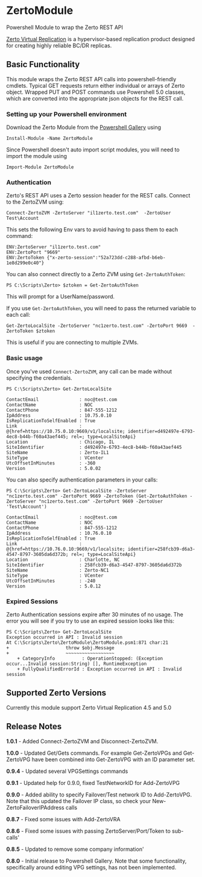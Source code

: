 # ZertoModule

Powershell Module to wrap the Zerto REST API 

[Zerto Virtual Replication](http://www.zerto.com/) is a hypervisor-based replication product 
designed for creating highly reliable BC/DR replicas.   


## Basic Functionality
This module wraps the  Zerto REST API calls into powershell-friendly cmdlets.  Typical GET requests
return either individual or arrays of Zerto object.  Wrapped PUT and POST commands use Powershell 5.0
classes, which are converted into the appropriate json objects for the REST call.

### Setting up your Powershell environment
Download the Zerto Module from the [Powershell Gallery](https://www.powershellgallery.com/packages/ZertoModule) 
using

    Install-Module -Name ZertoModule 

Since Powershell doesn't auto import script modules, you will need to import the 
module using 

    Import-Module ZertoModule

### Authentication
Zerto's REST API uses a Zerto session header for the REST calls.  Connect to the ZertoZVM using:

    Connect-ZertoZVM -ZertoServer "il1zerto.test.com"  -ZertoUser Test\Account

This sets the following Env vars to avoid having to pass them to each command:

    ENV:ZertoServer "il1zerto.test.com" 
    ENV:ZertoPort "9669"
    ENV:ZertoToken {"x-zerto-session":"52a723dd-c288-afbd-b6eb-1e8d299e0c40"} 

You can also connect directly to a Zerto ZVM using `Get-ZertoAuthToken`:

    PS C:\Scripts\Zerto> $ztoken = Get-ZertoAuthToken

This will prompt for a UserName/password.

If you use `Get-ZertoAuthToken`, you will need to pass the returned variable to 
each call:

    Get-ZertoLocalSite -ZertoServer "nc1zerto.test.com" -ZertoPort 9669  -ZertoToken $ztoken

This is useful if you are connecting to multiple ZVMs.

### Basic usage
Once you've used `Connect-ZertoZVM`, any call can be made without specifying the credentials.   
    
    PS C:\Scripts\Zerto> Get-ZertoLocalSite
    
    ContactEmail               : noc@test.com
    ContactName                : NOC
    ContactPhone               : 847-555-1212
    IpAddress                  : 10.75.0.10
    IsReplicationToSelfEnabled : True
    Link                       : @{href=https://10.75.0.10:9669/v1/localsite; identifier=d492497e-6793-4ec8-b44b-f60a43aef445; rel=; type=LocalSiteApi}
    Location                   : Chicago, IL
    SiteIdentifier             : d492497e-6793-4ec8-b44b-f60a43aef445
    SiteName                   : Zerto-IL1
    SiteType                   : VCenter
    UtcOffsetInMinutes         : -360
    Version                    : 5.0.02

You can also specify authentication parameters in your calls:
    
    PS C:\Scripts\Zerto> Get-ZertoLocalSite -ZertoServer "nc1zerto.test.com" -ZertoPort 9669 -ZertoToken (Get-ZertoAuthToken -ZertoServer "nc1zerto.test.com" -ZertoPort 9669 -ZertoUser 'Test\Account')

    ContactEmail               : noc@test.com
    ContactName                : NOC
    ContactPhone               : 847-555-1212
    IpAddress                  : 10.76.0.10
    IsReplicationToSelfEnabled : True
    Link                       : @{href=https://10.76.0.10:9669/v1/localsite; identifier=258fcb39-d6a3-4547-8797-3605da6d372b; rel=; type=LocalSiteApi}
    Location                   : Charlotte, NC
    SiteIdentifier             : 258fcb39-d6a3-4547-8797-3605da6d372b
    SiteName                   : Zerto-NC1
    SiteType                   : VCenter
    UtcOffsetInMinutes         : -240
    Version                    : 5.0.12

### Expired Sessions
Zerto Authentication sessions expire after 30 minutes of no usage.  The error you will see if you try 
to use an expired session looks like this:

    PS C:\Scripts\Zerto> Get-ZertoLocalSite
    Exception occurred in API : Invalid session
    At C:\Scripts\Zerto\ZertoModule\ZertoModule.psm1:871 char:21
    +                     throw $obj.Message
    +                     ~~~~~~~~~~~~~~~~~~
        + CategoryInfo          : OperationStopped: (Exception occur...Invalid session:String) [], RuntimeException
        + FullyQualifiedErrorId : Exception occurred in API : Invalid session

## Supported Zerto Versions

Currently this module support Zerto Virtual Replication 4.5 and 5.0

## Release Notes
**1.0.1** - Added Connect-ZertoZVM and Disconnect-ZertoZVM.

**1.0.0** - Updated Get/Gets commands.  For example Get-ZertoVPGs and Get-ZertoVPG have been combined 
into Get-ZertoVPG with an ID parameter set.

**0.9.4** - Updated several VPGSettings commands

**0.9.1** - Updated help for 0.9.0, fixed TestNetworkID for Add-ZertoVPG

**0.9.0** - Added ability to specify Failover/Test network ID to Add-ZertoVPG.  Note that this
updated the Failover IP class, so check your New-ZertoFailoverIPAddress calls

**0.8.7** - Fixed some issues with Add-ZertoVRA

**0.8.6** - Fixed some issues with passing ZertoServer/Port/Token to sub-calls'

**0.8.5** - Updated to remove some company information'

**0.8.0** - Initial release to Powershell Gallery.  Note that some functionality, 
specifically around editing VPG settings, has not been implemented.
